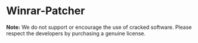 # Winrar-Patcher
**Note:** We do not support or encourage the use of cracked software. Please respect the developers by purchasing a genuine license.
